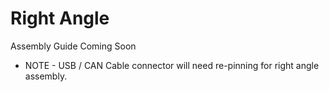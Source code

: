 # Right Angle

Assembly Guide Coming Soon

* NOTE - USB / CAN Cable connector will need re-pinning for right angle assembly.&#x20;
